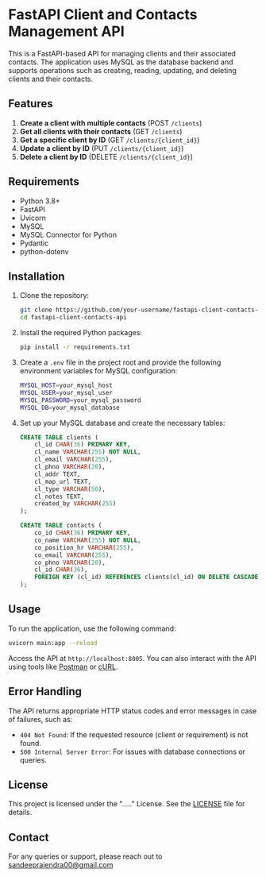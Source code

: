 # FastAPI Client and Contacts Management API

This is a FastAPI-based API for managing clients and their associated contacts. The application uses MySQL as the database backend and supports operations such as creating, reading, updating, and deleting clients and their contacts.

## Features

1. **Create a client with multiple contacts** (POST `/clients`)
2. **Get all clients with their contacts** (GET `/clients`)
3. **Get a specific client by ID** (GET `/clients/{client_id}`)
4. **Update a client by ID** (PUT `/clients/{client_id}`)
5. **Delete a client by ID** (DELETE `/clients/{client_id}`)

## Requirements

- Python 3.8+
- FastAPI
- Uvicorn
- MySQL
- MySQL Connector for Python
- Pydantic
- python-dotenv

## Installation

1. Clone the repository:

    ```bash
    git clone https://github.com/your-username/fastapi-client-contacts-api.git
    cd fastapi-client-contacts-api
    ```

2. Install the required Python packages:

    ```bash
    pip install -r requirements.txt
    ```

3. Create a `.env` file in the project root and provide the following environment variables for MySQL configuration:

    ```bash
    MYSQL_HOST=your_mysql_host
    MYSQL_USER=your_mysql_user
    MYSQL_PASSWORD=your_mysql_password
    MYSQL_DB=your_mysql_database
    ```

4. Set up your MySQL database and create the necessary tables:

    ```sql
    CREATE TABLE clients (
        cl_id CHAR(36) PRIMARY KEY,
        cl_name VARCHAR(255) NOT NULL,
        cl_email VARCHAR(255),
        cl_phno VARCHAR(20),
        cl_addr TEXT,
        cl_map_url TEXT,
        cl_type VARCHAR(50),
        cl_notes TEXT,
        created_by VARCHAR(255)
    );

    CREATE TABLE contacts (
        co_id CHAR(36) PRIMARY KEY,
        co_name VARCHAR(255) NOT NULL,
        co_position_hr VARCHAR(255),
        co_email VARCHAR(255),
        co_phno VARCHAR(20),
        cl_id CHAR(36),
        FOREIGN KEY (cl_id) REFERENCES clients(cl_id) ON DELETE CASCADE
    );
    ```

## Usage

To run the application, use the following command:

```bash
uvicorn main:app --reload
```

Access the API at `http://localhost:8005`. You can also interact with the API using tools like [Postman](https://www.postman.com/) or [cURL](https://curl.se/).

## Error Handling

The API returns appropriate HTTP status codes and error messages in case of failures, such as:
- `404 Not Found`: If the requested resource (client or requirement) is not found.
- `500 Internal Server Error`: For issues with database connections or queries.

## License

This project is licensed under the "....." License. See the [LICENSE](LICENSE) file for details.

## Contact

For any queries or support, please reach out to sandeeprajendra00@gmail.com

